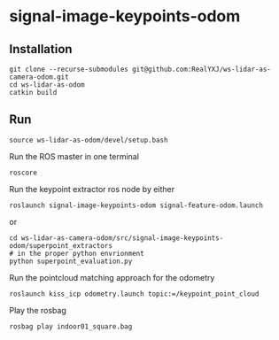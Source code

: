 # signal-image-keypoints-odom

## Installation
```
git clone --recurse-submodules git@github.com:RealYXJ/ws-lidar-as-camera-odom.git
cd ws-lidar-as-odom
catkin build 
```


## Run 
```
source ws-lidar-as-odom/devel/setup.bash
```

Run the ROS master in one terminal 
```
roscore
```

Run the keypoint extractor ros node by either
```
roslaunch signal-image-keypoints-odom signal-feature-odom.launch
```
or
```
cd ws-lidar-as-camera-odom/src/signal-image-keypoints-odom/superpoint_extractors
# in the proper python envrionment
python superpoint_evaluation.py
```

Run the pointcloud matching approach for the odometry 
```
roslaunch kiss_icp odometry.launch topic:=/keypoint_point_cloud
```

Play the rosbag
```
rosbag play indoor01_square.bag
```




